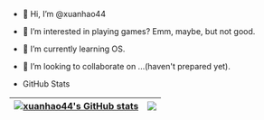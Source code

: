 - 👋 Hi, I’m @xuanhao44
- 👀 I’m interested in playing games? Emm, maybe, but not good.
- 🌱 I’m currently learning OS.
- 💞️ I’m looking to collaborate on ...(haven't prepared yet).

- GitHub Stats

| <a href="https://github.com/xuanhao44/"><img align="center" src="https://github-readme-stats.vercel.app/api?username=xuanhao44&count_private=true&show_icons=true&hide_border=true&theme=default" alt="xuanhao44's GitHub stats" /></a> | <a href="https://github.com/xuanhao44/"><img align="center" src="https://github-readme-stats.vercel.app/api/top-langs/?username=xuanhao44&hide=jupyter%20notebook,assembly&langs_count=6&layout=compact&hide_border=true" /></a> |
| ------------------------------------------------------------ | ------------------------------------------------------------ |
